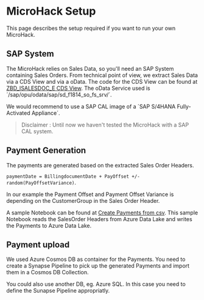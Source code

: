 # MicroHack Setup

This page describes the setup required if you want to run your own MicroHack.

## SAP System
The MicroHack relies on Sales Data, so you'll need an SAP System containing Sales Orders. From technical point of view, we extract Sales Data via a CDS View and via a oData.
The code for the CDS View can be found at [ZBD_ISALESDOC_E CDS View](scripts/zbd_t_salesdocument_e.asddls).
The oData Service used is ´/sap/opu/odata/sap/sd_f1814_so_fs_srv/´.

We would recommend to use a SAP CAL image of a ´SAP S/4HANA Fully-Activated Appliance´.
> Disclaimer : Until now we haven't tested the MicroHack with a SAP CAL system.

## Payment Generation
The payments are generated based on the extracted Sales Order Headers. 

`paymentDate = BillingdocumentDate + PayOffset +/- random(PayOffsetVariance)`.

In our example the Payment Offset and Payment Offset Variance is depending on the CustomerGroup in the Sales Order Header.

A sample Notebook can be found at [Create Payments from csv](scripts/CreatePaymentsFromCSV.ipynb). This sample Notebook reads the SalesOrder Headers from Azure Data Lake and writes the Payments to Azure Data Lake. 

## Payment upload
We used Azure Cosmos DB as container for the Payments. You need to create a Synapse Pipeline to pick up the generated Payments and import them in a Cosmos DB Collection.

You could also use another DB, eg. Azure SQL. In this case you need to define the Sunapse Pipeline appropriatly.





